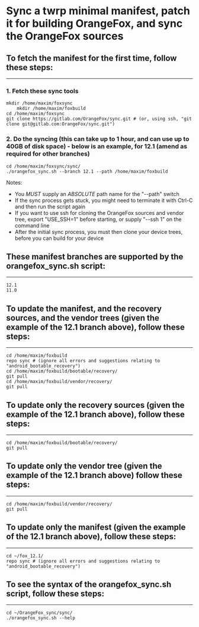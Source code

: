 # Sync a twrp minimal manifest, patch it for building OrangeFox, and sync the OrangeFox sources

## To fetch the manifest for the first time, follow these steps: ##
------------------------------------

### 1. Fetch these sync tools ###
	mkdir /home/maxim/foxsync
        mkdir /home/maxim/foxbuild
	cd /home/maxim/foxsync
	git clone https://gitlab.com/OrangeFox/sync.git # (or, using ssh, "git clone git@gitlab.com:OrangeFox/sync.git")

### 2. Do the syncing (this can take up to 1 hour, and can use up to 40GB of disk space) - below is an example, for 12.1 (amend as required for other branches) ##
	cd /home/maxim/foxsync/sync/
	./orangefox_sync.sh --branch 12.1 --path /home/maxim/foxbuild
Notes:
- You *MUST* supply an *ABSOLUTE* path name for the "--path" switch
- If the sync process gets stuck, you might need to terminate it with Ctrl-C and then run the script again
- If you want to use ssh for cloning the OrangeFox sources and vendor tree, export "USE_SSH=1" before starting, or supply "--ssh 1" on the command line
- After the initial sync process, you must then clone your device trees, before you can build for your device

## These manifest branches are supported by the orangefox_sync.sh script: ##
----------------------------------
	12.1
	11.0

## To update the manifest, and the recovery sources, and the vendor trees (given the example of the 12.1 branch above), follow these steps: ##
----------------------------------
	cd /home/maxim/foxbuild
	repo sync # (ignore all errors and suggestions relating to "android_bootable_recovery")
	cd /home/maxim/foxbuild/bootable/recovery/
	git pull
	cd /home/maxim/foxbuild/vendor/recovery/
	git pull

## To update only the recovery sources (given the example of the 12.1 branch above), follow these steps: ##
----------------------------------
	cd /home/maxim/foxbuild/bootable/recovery/
	git pull

## To update only the vendor tree (given the example of the 12.1 branch above) follow these steps: ##
----------------------------------
	cd /home/maxim/foxbuild/vendor/recovery/
	git pull

## To update only the manifest (given the example of the 12.1 branch above), follow these steps: ##
----------------------------------
	cd ~/fox_12.1/
	repo sync # (ignore all errors and suggestions relating to "android_bootable_recovery")

## To see the syntax of the orangefox_sync.sh script, follow these steps: ##
----------------------------------
	cd ~/OrangeFox_sync/sync/
	./orangefox_sync.sh --help

